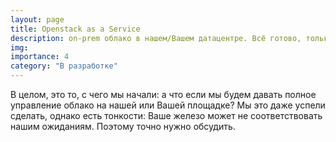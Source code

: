 ```yaml
---
layout: page
title: Openstack as a Service
description: on-prem облако в нашем/Вашем датацентре. Всё готово, только попросите.
img:
importance: 4
category: "В разработке"
---
```


В целом, это то, с чего мы начали: а что если мы будем давать полное управление облако на нашей или Вашей площадке? Мы это даже успели сделать, однако есть тонкости: Ваше железо может не соответствовать нашим ожиданиям. Поэтому точно нужно обсудить.